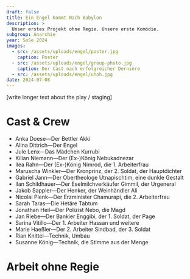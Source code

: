 ```yaml
---
draft: false
title: Ein Engel Kommt Nach Babylon
description: >
  Unser erstes Projekt ohne Regie. Unsere erste Komödie.
subgroup: Anarchie
year: SoSe 2024
images:
  - src: /assets/uploads/engel/poster.jpg
    caption: Poster
  - src: /assets/uploads/engel/group-photo.jpg
    caption: Der Cast nach erfolgreicher Dernière
  - src: /assets/uploads/engel/uhoh.jpg
date: 2024-07-08
---
```

[write longer text about the play / staging]

<div><h1>Cast & Crew</h1></div>

<div>
<ul>
  <li>Anka Doese—Der Bettler Akki</li>
  <li>Alina Dittrich—Der Engel</li>
  <li>Jule Lenx—Das Mädchen Kurrubi</li>
  <li>Kilian Niemann—Der (Ex-)König Nebukadnezar</li>
  <li>Ilea Rahn—Der (Ex-)König Nimrod, die 1. Arbeiterfrau</li>
  <li>Maruscha Winkler—Der Kronprinz, der 2. Soldat, der Hauptdichter</li>
  <li>Gabriel Jann—Der Obertheologe Utnapischtim, eine dunkle Gestalt</li>
  <li>Ilan Schildhauer—Der Eselmilchverkäufer Gimmil, der Urgeneral</li>
  <li>Jakob Sappler—Der Henker, der Weinhändler Ali</li>
  <li>Nicolai Plenk—Der Erzminister Chamurapi, die 2. Arbeiterfrau</li>
  <li>Sarah Taras—Die Hetäre Tabtum</li>
  <li>Jonathan Heil—Der Polizist Nebo, die Magd</li>
  <li>Jan Riebe—Der Bankier Enggibi, der 1. Soldat, der Page</li>
  <li>Sarina Vitillo—Der 1. Arbeiter Hassan und weitere</li>
  <li>Marie Haeßler—Der 2. Arbeiter Sindbad, der 3. Soldat</li>
  <li>Rian Knittel—Technik, Umbau</li>
  <li>Susanne König—Technik, die Stimme aus der Menge</li>
</ul>
</div>

<div><h1>Arbeit ohne Regie</h1></div>

<div>
</div>
